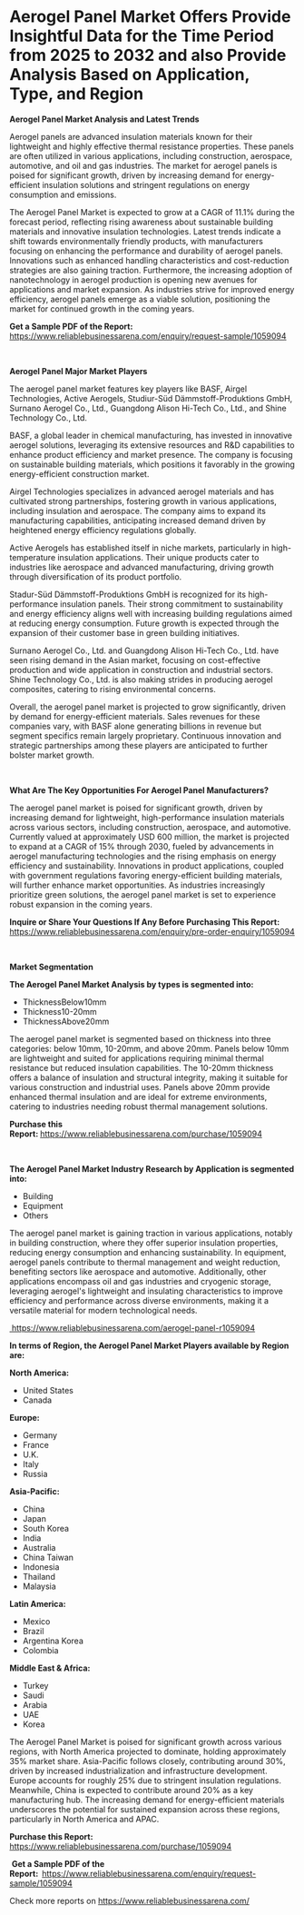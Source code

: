 <p><h1>Aerogel Panel Market Offers Provide Insightful Data for the Time Period from 2025 to 2032 and also Provide Analysis Based on Application, Type, and Region</h1></p><p><strong>Aerogel Panel Market Analysis and Latest Trends</strong></p>
<p><p>Aerogel panels are advanced insulation materials known for their lightweight and highly effective thermal resistance properties. These panels are often utilized in various applications, including construction, aerospace, automotive, and oil and gas industries. The market for aerogel panels is poised for significant growth, driven by increasing demand for energy-efficient insulation solutions and stringent regulations on energy consumption and emissions. </p><p>The Aerogel Panel Market is expected to grow at a CAGR of 11.1% during the forecast period, reflecting rising awareness about sustainable building materials and innovative insulation technologies. Latest trends indicate a shift towards environmentally friendly products, with manufacturers focusing on enhancing the performance and durability of aerogel panels. Innovations such as enhanced handling characteristics and cost-reduction strategies are also gaining traction. Furthermore, the increasing adoption of nanotechnology in aerogel production is opening new avenues for applications and market expansion. As industries strive for improved energy efficiency, aerogel panels emerge as a viable solution, positioning the market for continued growth in the coming years.</p></p>
<p><strong>Get a Sample PDF of the Report:&nbsp;</strong> <a href="https://www.reliablebusinessarena.com/enquiry/request-sample/1059094?utm_campaign=3569&utm_medium=2&utm_source=Github&utm_content=ia&utm_term=31032025&utm_id=aerogel-panel">https://www.reliablebusinessarena.com/enquiry/request-sample/1059094</a></p>
<p>&nbsp;</p>
<p><strong>Aerogel Panel Major Market Players</strong></p>
<p><p>The aerogel panel market features key players like BASF, Airgel Technologies, Active Aerogels, Studiur-Süd Dämmstoff-Produktions GmbH, Surnano Aerogel Co., Ltd., Guangdong Alison Hi-Tech Co., Ltd., and Shine Technology Co., Ltd. </p><p>BASF, a global leader in chemical manufacturing, has invested in innovative aerogel solutions, leveraging its extensive resources and R&D capabilities to enhance product efficiency and market presence. The company is focusing on sustainable building materials, which positions it favorably in the growing energy-efficient construction market. </p><p>Airgel Technologies specializes in advanced aerogel materials and has cultivated strong partnerships, fostering growth in various applications, including insulation and aerospace. The company aims to expand its manufacturing capabilities, anticipating increased demand driven by heightened energy efficiency regulations globally.</p><p>Active Aerogels has established itself in niche markets, particularly in high-temperature insulation applications. Their unique products cater to industries like aerospace and advanced manufacturing, driving growth through diversification of its product portfolio.</p><p>Stadur-Süd Dämmstoff-Produktions GmbH is recognized for its high-performance insulation panels. Their strong commitment to sustainability and energy efficiency aligns well with increasing building regulations aimed at reducing energy consumption. Future growth is expected through the expansion of their customer base in green building initiatives.</p><p>Surnano Aerogel Co., Ltd. and Guangdong Alison Hi-Tech Co., Ltd. have seen rising demand in the Asian market, focusing on cost-effective production and wide application in construction and industrial sectors. Shine Technology Co., Ltd. is also making strides in producing aerogel composites, catering to rising environmental concerns.</p><p>Overall, the aerogel panel market is projected to grow significantly, driven by demand for energy-efficient materials. Sales revenues for these companies vary, with BASF alone generating billions in revenue but segment specifics remain largely proprietary. Continuous innovation and strategic partnerships among these players are anticipated to further bolster market growth.</p></p>
<p>&nbsp;</p>
<p><strong>What Are The Key Opportunities For Aerogel Panel Manufacturers?</strong></p>
<p><p>The aerogel panel market is poised for significant growth, driven by increasing demand for lightweight, high-performance insulation materials across various sectors, including construction, aerospace, and automotive. Currently valued at approximately USD 600 million, the market is projected to expand at a CAGR of 15% through 2030, fueled by advancements in aerogel manufacturing technologies and the rising emphasis on energy efficiency and sustainability. Innovations in product applications, coupled with government regulations favoring energy-efficient building materials, will further enhance market opportunities. As industries increasingly prioritize green solutions, the aerogel panel market is set to experience robust expansion in the coming years.</p></p>
<p><strong>Inquire or Share Your Questions If Any Before Purchasing This Report:</strong> <a href="https://www.reliablebusinessarena.com/enquiry/pre-order-enquiry/1059094?utm_campaign=3569&utm_medium=2&utm_source=Github&utm_content=ia&utm_term=31032025&utm_id=aerogel-panel">https://www.reliablebusinessarena.com/enquiry/pre-order-enquiry/1059094</a></p>
<p>&nbsp;</p>
<p><strong>Market Segmentation</strong></p>
<p><strong>The Aerogel Panel Market Analysis by types is segmented into:</strong></p>
<p><ul><li>ThicknessBelow10mm</li><li>Thickness10-20mm</li><li>ThicknessAbove20mm</li></ul></p>
<p><p>The aerogel panel market is segmented based on thickness into three categories: below 10mm, 10-20mm, and above 20mm. Panels below 10mm are lightweight and suited for applications requiring minimal thermal resistance but reduced insulation capabilities. The 10-20mm thickness offers a balance of insulation and structural integrity, making it suitable for various construction and industrial uses. Panels above 20mm provide enhanced thermal insulation and are ideal for extreme environments, catering to industries needing robust thermal management solutions.</p></p>
<p><strong>Purchase this Report:&nbsp;</strong><a href="https://www.reliablebusinessarena.com/purchase/1059094?utm_campaign=3569&utm_medium=2&utm_source=Github&utm_content=ia&utm_term=31032025&utm_id=aerogel-panel">https://www.reliablebusinessarena.com/purchase/1059094</a></p>
<p>&nbsp;</p>
<p><strong>The Aerogel Panel Market Industry Research by Application is segmented into:</strong></p>
<p><ul><li>Building</li><li>Equipment</li><li>Others</li></ul></p>
<p><p>The aerogel panel market is gaining traction in various applications, notably in building construction, where they offer superior insulation properties, reducing energy consumption and enhancing sustainability. In equipment, aerogel panels contribute to thermal management and weight reduction, benefiting sectors like aerospace and automotive. Additionally, other applications encompass oil and gas industries and cryogenic storage, leveraging aerogel's lightweight and insulating characteristics to improve efficiency and performance across diverse environments, making it a versatile material for modern technological needs.</p></p>
<p><a href="https://www.reliablebusinessarena.com/aerogel-panel-r1059094?utm_campaign=3569&utm_medium=2&utm_source=Github&utm_content=ia&utm_term=31032025&utm_id=aerogel-panel">&nbsp;https://www.reliablebusinessarena.com/aerogel-panel-r1059094</a></p>
<p><strong>In terms of Region, the Aerogel Panel Market Players available by Region are:</strong></p>
<p>
    <p> <strong> North America: </strong>
        <ul>
            <li>United States</li>
            <li>Canada</li>
        </ul>
        </p> 
    <p> <strong> Europe: </strong>
        <ul>
            <li>Germany</li>
            <li>France</li>
            <li>U.K.</li>
            <li>Italy</li>
            <li>Russia</li>
        </ul>
        </p> 
    <p> <strong> Asia-Pacific: </strong>
        <ul>
            <li>China</li>
            <li>Japan</li>
            <li>South Korea</li>
            <li>India</li>
            <li>Australia</li>
            <li>China Taiwan</li>
            <li>Indonesia</li>
            <li>Thailand</li>
            <li>Malaysia</li>
        </ul>
        </p> 
    <p> <strong> Latin America: </strong>
        <ul>
            <li>Mexico</li>
            <li>Brazil</li>
            <li>Argentina Korea</li>
            <li>Colombia</li>
        </ul>
        </p> 
    <p> <strong> Middle East & Africa: </strong>
        <ul>
            <li>Turkey</li>
            <li>Saudi</li>
            <li>Arabia</li>
            <li>UAE</li>
            <li>Korea</li>
        </ul>
    </p>
    </p>
<p><p>The Aerogel Panel Market is poised for significant growth across various regions, with North America projected to dominate, holding approximately 35% market share. Asia-Pacific follows closely, contributing around 30%, driven by increased industrialization and infrastructure development. Europe accounts for roughly 25% due to stringent insulation regulations. Meanwhile, China is expected to contribute around 20% as a key manufacturing hub. The increasing demand for energy-efficient materials underscores the potential for sustained expansion across these regions, particularly in North America and APAC.</p></p>
<p><strong>Purchase this Report: </strong><a href="https://www.reliablebusinessarena.com/purchase/1059094?utm_campaign=3569&utm_medium=2&utm_source=Github&utm_content=ia&utm_term=31032025&utm_id=aerogel-panel">https://www.reliablebusinessarena.com/purchase/1059094</a></p>
<p>&nbsp;<strong>Get a Sample PDF of the Report:&nbsp;&nbsp;</strong><a href="https://www.reliablebusinessarena.com/enquiry/request-sample/1059094?utm_campaign=3569&utm_medium=2&utm_source=Github&utm_content=ia&utm_term=31032025&utm_id=aerogel-panel">https://www.reliablebusinessarena.com/enquiry/request-sample/1059094</a></p>
<p><strong></strong></p>
<p>Check more reports on <a href="https://www.reliablebusinessarena.com/?utm_campaign=3569&utm_medium=2&utm_source=Github&utm_content=ia&utm_term=31032025&utm_id=aerogel-panel">https://www.reliablebusinessarena.com/</a></p>